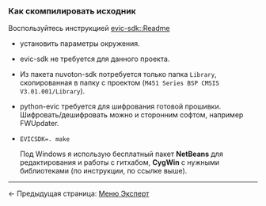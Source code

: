 ### Как скомпилировать исходник

Воспользуйтесь инструкцией [evic-sdk::Readme](https://github.com/ReservedField/evic-sdk/blob/master/README.md)

  * установить параметры окружения.
  * evic-sdk не требуется для данного проекта.
  * Из пакета nuvoton-sdk потребуется только папка ```Library```, скопированная в папку с проектом (```M451 Series BSP CMSIS V3.01.001/Library```).
  * python-evic требуется для шифрования готовой прошивки. Шифровать/дешифровать можно и сторонним софтом, например FWUpdater.
  * ```EVICSDK=. make```

	Под Windows я использую бесплатный пакет **NetBeans** для редактирования и работы с гитхабом, **CygWin** с нужными библиотеками (по инструкции, по ссылке выше).

-----

← Предыдущая страница: [Меню Эксперт ](expert_ru.md)

